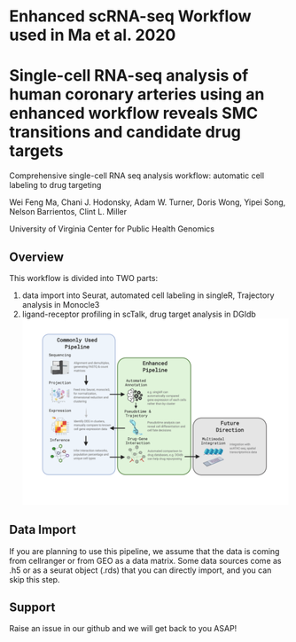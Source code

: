 # Enhanced scRNA-seq Workflow used in Ma et al. 2020
# Single-cell RNA-seq analysis of human coronary arteries using an enhanced workflow reveals SMC transitions and candidate drug targets

Comprehensive single-cell RNA seq analysis workflow: automatic cell labeling to drug targeting 

Wei Feng Ma, Chani J. Hodonsky, Adam W. Turner, Doris Wong, Yipei Song, Nelson Barrientos, Clint L. Miller

University of Virginia
Center for Public Health Genomics

## Overview
This workflow is divided into TWO parts:
1) data import into Seurat, automated cell labeling in singleR, Trajectory analysis in Monocle3
2) ligand-receptor profiling in scTalk, drug target analysis in DGIdb
![](images/scRNA_workflow.png)

## Data Import
If you are planning to use this pipeline, we assume that the data is coming from cellranger or from GEO as a data matrix. Some data sources come as .h5 or as a seurat object (.rds) that you can directly import, and you can skip this step. 

## Support
Raise an issue in our github and we will get back to you ASAP!
